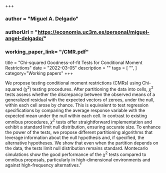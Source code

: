 +++
### author = "Miguel A. Delgado"
### authorUrl = "https://economia.uc3m.es/personal/miguel-angel-delgado/"
### working_paper_link= "/CMR.pdf" ###
title = "Chi-squared Goodness-of-fit Tests for Conditional Moment Restrictions"
date = "2022-03-05"
description = ""
tags = [
    "",
]
category="Working papers"
+++


We propose testing conditional moment restrictions (CMRs) using Chi-squared ($\chi^2$) testing procedures. After partitioning the data into cells, $\chi^2$ tests assess whether the discrepancy between the observed means of a generalized residual with the expected vectors of zeroes, under the null, within each cell arose by chance. This is equivalent to test regression specifications by comparing the average response variable with the expected mean under the null within each cell. In contrast to existing omnibus procedures, $\chi^2$ tests offer straightforward implementation and exhibit a standard limit null distribution, ensuring accurate size. To enhance the power of the tests, we propose different partitioning algorithms that leverage information about the null hypothesis and, if specified, the alternative hypotheses. We show that even when the partition depends on the data, the tests limit null distribution remains standard. Montecarlo simulations show the good performance of the $\chi^2$ tests compared to omnibus proposals, particularly in high-dimensional environments and against high-frequency alternatives."